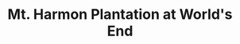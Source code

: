 ---
layout: repo
title: "Mt. Harmon Plantation at World's End"
id: 14485
permalink: repos/14485/
---